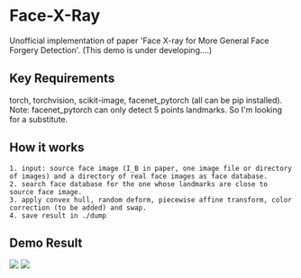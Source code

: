 # Face-X-Ray
Unofficial implementation of paper 'Face X-ray for More General Face Forgery Detection'. (This demo is under developing....)

## Key Requirements
torch, torchvision, scikit-image, facenet_pytorch (all can be pip installed).
Note: facenet_pytorch can only detect 5 points landmarks. So I'm looking for a substitute.

## How it works
    1. input: source face image (I_B in paper, one image file or directory of images) and a directory of real face images as face database.
    2. search face database for the one whose landmarks are close to source face image.
    3. apply convex hull, random deform, piecewise affine transform, color correction (to be added) and swap.
    4. save result in ./dump
    
## Demo Result
![](https://github.com/neverUseThisName/Face-X-Ray/blob/master/result/forge_0.jpg)
![](https://github.com/neverUseThisName/Face-X-Ray/blob/master/result/target_0.jpg)
